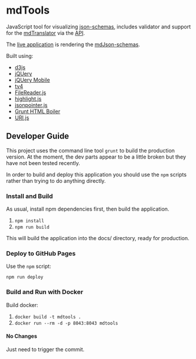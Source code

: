 # mdTools

JavaScript tool for visualizing [json-schemas](http://json-schema.org/), includes validator and support for the [mdTranslator](https://github.com/adiwg/mdTranslator) via the [API](https://api.sciencebase.gov/mdTranslator).

The [live application](http://www.adiwg.org/mdJson-schema-viewer/) is rendering the
[mdJson-schemas](https://github.com/adiwg/mdJson-schemas).

Built using:

- [d3js](http://d3js.org/)
- [jQUery](http://jquery.com/)
- [jQUery Mobile](http://jquerymobile.com/)
- [tv4](http://geraintluff.github.io/tv4/)
- [FileReader.js](http://bgrins.github.io/filereader.js/)
- [highlight.js](https://highlightjs.org/)
- [jsonpointer.js](https://github.com/alexeykuzmin/jsonpointer.js)
- [Grunt HTML Boiler](https://github.com/mhulse/grunt-html-boiler)
- [URI.js](https://github.com/medialize/URI.js)

## Developer Guide

This project uses the command line tool `grunt` to build the production version. At the moment, the dev parts appear to be a little broken but they have not been tested recently.

In order to build and deploy this application you should use the `npm` scripts rather than trying to do anything directly.

### Install and Build

As usual, install npm dependencies first, then build the application.

1. `npm install`
2. `npm run build`

This will build the application into the docs/ directory, ready for production.

### Deploy to GitHub Pages

Use the `npm` script:

`npm run deploy`

### Build and Run with Docker

Build docker:

1. `docker build -t mdtools .`
2. `docker run --rm -d -p 8043:8043 mdtools`

#### No Changes

Just need to trigger the commit.
